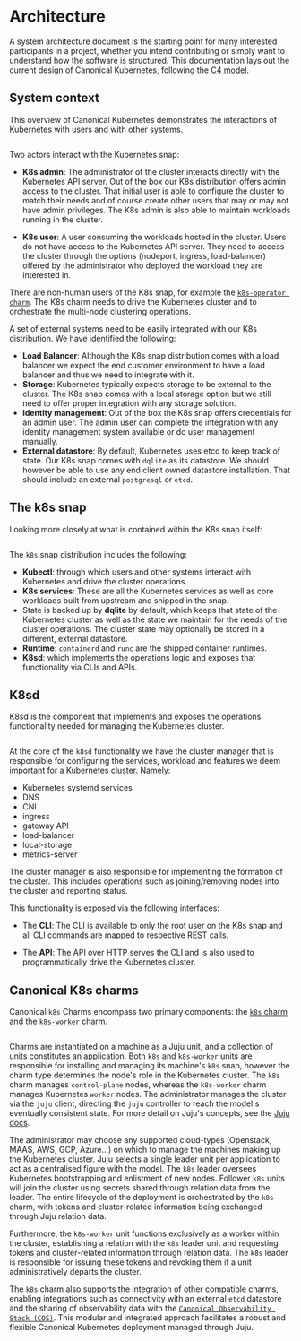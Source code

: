 # Architecture

A system architecture document is the starting point for many interested
participants in a project, whether you intend contributing or simply want to
understand how the software is structured. This documentation lays out the
current design of Canonical Kubernetes, following the [C4 model]. 

##  System context 

This overview of Canonical Kubernetes demonstrates the interactions of
Kubernetes with users and with other systems.

```{kroki} ../assets/overview.puml
```

Two actors interact with the Kubernetes snap:

- **K8s admin**: The administrator of the cluster interacts directly with the
  Kubernetes API server. Out of the box our K8s distribution offers admin
  access to the cluster. That initial user is able to configure the cluster to
  match their needs and of course create other users that may or may not have
  admin privileges. The K8s admin is also able to maintain workloads running
  in the cluster.

- **K8s user**: A user consuming the workloads hosted in the cluster. Users do
  not have access to the Kubernetes API server. They need to access the cluster
  through the options (nodeport, ingress, load-balancer) offered by the
  administrator who deployed the workload they are interested in.

There are non-human users of the K8s snap, for example the [`k8s-operator
charm`][K8s charm]. The K8s charm needs to drive the Kubernetes cluster and to
orchestrate the multi-node clustering operations.

A set of external systems need to be easily integrated with our K8s
distribution. We have identified the following:
 - **Load Balancer**: Although the K8s snap distribution comes with a
   load balancer we expect the end customer environment to have a load balancer
   and thus we need to integrate with it.
- **Storage**: Kubernetes typically expects storage to be external to the
  cluster. The K8s snap comes with a local storage option but we still need to
  offer proper integration with any storage solution.
- **Identity management**: Out of the box the K8s snap offers credentials for
  an admin user. The admin user can complete the integration with any identity
  management system available or do user management manually.
- **External datastore**: By default, Kubernetes uses etcd to keep track of
  state. Our K8s snap comes with `dqlite` as its datastore. We should however
  be able to use any end client owned datastore installation. That should
  include an external `postgresql` or `etcd`.

## The k8s snap

Looking more closely at what is contained within the K8s snap itself:

```{kroki} ../assets/k8s-container.puml
```

The `k8s` snap distribution includes the following:

- **Kubectl**: through which users and other systems interact with Kubernetes
  and drive the cluster operations.
- **K8s services**: These are all the Kubernetes services as well as core workloads
  built from upstream and shipped in the snap.
- State is backed up by **dqlite** by default, which keeps that state of the
  Kubernetes cluster as well as the state we maintain for the needs of the
  cluster operations. The cluster state may optionally be stored in a
  different, external datastore.
- **Runtime**: `containerd` and `runc` are the shipped container runtimes.
- **K8sd**: which implements the operations logic and exposes that
  functionality via CLIs and APIs.

## K8sd

K8sd is the component that implements and exposes the operations functionality
needed for managing the Kubernetes cluster.

```{kroki} ../assets/k8sd-component.puml
```

At the core of the `k8sd` functionality we have the cluster
manager that is responsible for configuring the services, workload and features we
deem important for a Kubernetes cluster. Namely:

- Kubernetes systemd services
- DNS
- CNI
- ingress
- gateway API
- load-balancer
- local-storage
- metrics-server

The cluster manager is also responsible for implementing the formation of the
cluster. This includes operations such as joining/removing nodes into the
cluster and reporting status.

This functionality is exposed via the following interfaces:

- The **CLI**: The CLI is available to only the root user on the K8s snap and
  all CLI commands are mapped to respective REST calls.

- The **API**: The API over HTTP serves the CLI and is also used to
  programmatically drive the Kubernetes cluster. 

## Canonical K8s charms

Canonical `k8s` Charms encompass two primary components: the [`k8s` charm][K8s charm] and the [`k8s-worker` charm][K8s-worker charm].

```{kroki} ../assets/charms-architecture.puml
```

Charms are instantiated on a machine as a Juju unit, and a collection of units 
constitutes an application. Both `k8s` and `k8s-worker` units are responsible
for installing and managing its machine's `k8s` snap, however the charm type determines
the node's role in the Kubernetes cluster. The `k8s` charm manages `control-plane` nodes,
whereas the `k8s-worker` charm manages Kubernetes `worker` nodes. The administrator manages 
the cluster via the `juju` client, directing the `juju` controller to reach the model's 
eventually consistent state. For more detail on Juju's concepts, see the [Juju docs][].

The administrator may choose any supported cloud-types (Openstack, MAAS, AWS, GCP, Azure...) on
which to manage the machines making up the Kubernetes cluster. Juju selects a single leader unit
per application to act as a centralised figure with the model. The `k8s` leader oversees Kubernetes 
bootstrapping and enlistment of new nodes. Follower `k8s` units will join the cluster using
secrets shared through relation data from the leader. The entire lifecycle of the deployment
is orchestrated by the `k8s` charm, with tokens and cluster-related information being exchanged 
through Juju relation data.

Furthermore, the `k8s-worker` unit functions exclusively as a worker within the cluster, establishing
a relation with the `k8s` leader unit and requesting tokens and cluster-related information through
relation data. The `k8s` leader is responsible for issuing these tokens and revoking them if
a unit administratively departs the cluster.

The `k8s` charm also supports the integration of other compatible charms, enabling integrations 
such as connectivity with an external `etcd` datastore and the sharing of observability data with the 
[`Canonical Observability Stack (COS)`][COS docs]. This modular and integrated approach facilitates
a robust and flexible Canonical Kubernetes deployment managed through Juju.


<!-- LINKS -->
[C4 model]:           https://c4model.com/
[K8s charm]:          https://charmhub.io/k8s
[K8s-Worker charm]:   https://charmhub.io/k8s-worker
[Juju docs]:          https://juju.is/docs/juju
[COS docs]:           https://ubuntu.com/observability